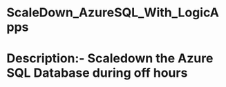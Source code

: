 # ScaleDown_AzureSQL_With_LogicApps
# Description:- Scaledown the Azure SQL Database during off hours
